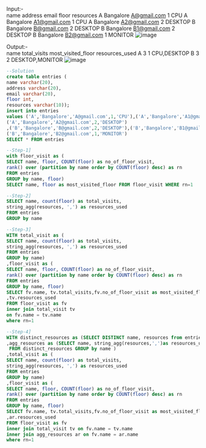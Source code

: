 Input:-				
name	address	email	floor	resources
A	Bangalore	A@gmail.com	1	CPU
A	Bangalore	A1@gmail.com	1	CPU
A	Bangalore	A2@gmail.com	2	DESKTOP
B	Bangalore	B@gmail.com	2	DESKTOP
B	Bangalore	B1@gmail.com	2	DESKTOP
B	Bangalore	B2@gmail.com	1	MONITOR
![image](https://github.com/onkarbankar111/SQL-Practice/assets/164195447/728078a2-6dd4-4f11-98f4-3c1bfb39fd76)


Output:-			
name	total_visits	most_visited_floor	resources_used
A	3	1	CPU,DESKTOP
B	3	2	DESKTOP,MONITOR
![image](https://github.com/onkarbankar111/SQL-Practice/assets/164195447/f68ca155-d896-43fe-8697-4ce7de24ccda)

```SQL
--Solution
create table entries ( 
name varchar(20),
address varchar(20),
email varchar(20),
floor int,
resources varchar(10));
insert into entries 
values ('A','Bangalore','A@gmail.com',1,'CPU'),('A','Bangalore','A1@gmail.com',1,'CPU'),
('A','Bangalore','A2@gmail.com',2,'DESKTOP')
,('B','Bangalore','B@gmail.com',2,'DESKTOP'),('B','Bangalore','B1@gmail.com',2,'DESKTOP'),
('B','Bangalore','B2@gmail.com',1,'MONITOR')
SELECT * FROM entries

--Step-1]
with floor_visit as (
SELECT name, floor, COUNT(floor) as no_of_floor_visit,
rank() over (partition by name order by COUNT(floor) desc) as rn
FROM entries
GROUP by name, floor) 
SELECT name, floor as most_visited_floor FROM floor_visit WHERE rn=1

--Step-2]
SELECT name, count(floor) as total_visits, 
string_agg(resources, ',') as resources_used
FROM entries 
GROUP by name 

--Step-3]
WITH total_visit as (
SELECT name, count(floor) as total_visits, 
string_agg(resources, ',') as resources_used
FROM entries 
GROUP by name)
,floor_visit as (
SELECT name, floor, COUNT(floor) as no_of_floor_visit,
rank() over (partition by name order by COUNT(floor) desc) as rn
FROM entries
GROUP by name, floor) 
SELECT fv.name, tv.total_visits,fv.no_of_floor_visit as most_visited_floor
,tv.resources_used
FROM floor_visit as fv
inner join total_visit tv
on fv.name = tv.name
where rn=1

--Step-4]
WITH distinct_resources as (SELECT DISTINCT name, resources from entries)
,agg_resources as (SELECT name, string_agg(resources,',')as resources_used 
 FROM distinct_resources GROUP by name )
,total_visit as (
SELECT name, count(floor) as total_visits, 
string_agg(resources, ',') as resources_used
FROM entries 
GROUP by name)
,floor_visit as (
SELECT name, floor, COUNT(floor) as no_of_floor_visit,
rank() over (partition by name order by COUNT(floor) desc) as rn
FROM entries
GROUP by name, floor) 
SELECT fv.name, tv.total_visits,fv.no_of_floor_visit as most_visited_floor
,ar.resources_used
FROM floor_visit as fv
inner join total_visit tv on fv.name = tv.name
inner join agg_resources ar on fv.name = ar.name
where rn=1
```
